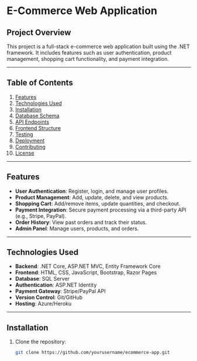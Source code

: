 # E-Commerce Web Application

## Project Overview
This project is a full-stack e-commerce web application built using the .NET framework. It includes features such as user authentication, product management, shopping cart functionality, and payment integration.

---

## Table of Contents
1. [Features](#features)
2. [Technologies Used](#technologies-used)
3. [Installation](#installation)
4. [Database Schema](#database-schema)
5. [API Endpoints](#api-endpoints)
6. [Frontend Structure](#frontend-structure)
7. [Testing](#testing)
8. [Deployment](#deployment)
9. [Contributing](#contributing)
10. [License](#license)

---

## Features
- **User Authentication**: Register, login, and manage user profiles.
- **Product Management**: Add, update, delete, and view products.
- **Shopping Cart**: Add/remove items, update quantities, and checkout.
- **Payment Integration**: Secure payment processing via a third-party API (e.g., Stripe, PayPal).
- **Order History**: View past orders and track their status.
- **Admin Panel**: Manage users, products, and orders.

---

## Technologies Used
- **Backend**: .NET Core, ASP.NET MVC, Entity Framework Core
- **Frontend**: HTML, CSS, JavaScript, Bootstrap, Razor Pages
- **Database**: SQL Server
- **Authentication**: ASP.NET Identity
- **Payment Gateway**: Stripe/PayPal API
- **Version Control**: Git/GitHub
- **Hosting**: Azure/Heroku

---

## Installation
1. Clone the repository:
   ```bash
   git clone https://github.com/yourusername/ecommerce-app.git
